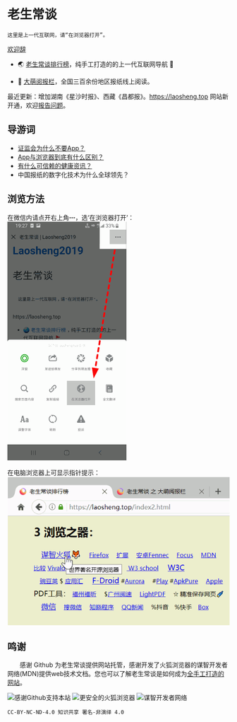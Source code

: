 老生常谈
========

	这里是上一代互联网，请“在浏览器打开”。

[欢迎辞](author/speech.txt "初心与历程")

* 🌏 [老生常谈排行榜](index2.html "大浪淘沙，精选网站")，纯手工打造的的上一代互联网导航 🚩

* 📰 [大萌阅报栏](yuebaolan.html "全球报讯，正在汇集")，全国三百余份地区报纸线上阅读。

最近更新：增加湖南《星沙时报》、西藏《昌都报》。https://laosheng.top 网站新开通，欢迎[报告问题](author/contact.txt "联系作者")。


导游词
--------

+ [证监会为什么不要App？](changtan/证监会公布的七家信息披露媒体.txt.md)
+ [App与浏览器到底有什么区别？](changtan/App和浏览器的三个区别.txt.md)
+ [有什么可信赖的健康资讯？](changtan/介绍几个权威的医疗健康类报纸.txt.md)
+ 中国报纸的数字化技术为什么全球领先？

浏览方法
--------

在微信内请点开右上角┅，选‘在浏览器打开’：  
 ![](Help-WeChat.png)

在电脑浏览器上可显示指针提示：  
 ![](Help-Mouse.png)


鸣谢
------

　　感谢 Github 为老生常谈提供网站托管，感谢开发了火狐浏览器的谋智开发者网络(MDN)提供web技术文档。您也可以了解老生常谈是如何成为[全手工打造的网站](author/pagework.txt "稍后推出")。
  
![感谢Github支持本站](https://tosdr.org/logo/github.png)
![更安全的火狐浏览器](https://www.mozilla.org/media/protocol/img/logos/firefox/browser/logo-sm.f2523d97cbe0.png)
![谋智开发者网络](https://developer.mozilla.org/static/img/favicon72.cc65d1d762a0.png)

	CC-BY-NC-ND-4.0 知识共享 署名-非演绎 4.0
